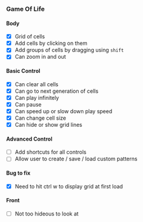 ### Game Of Life

#### Body 
- [x] Grid of cells
- [x] Add cells by clicking on them
- [x] Add groups of cells by dragging using `shift`
- [x] Can zoom in and out

#### Basic Control
- [x] Can clear all cells
- [x] Can go to next generation of cells
- [x] Can play infinitely 
- [x] Can pause 
- [x] Can speed up or slow down play speed
- [x] Can change cell size
- [x] Can hide or show grid lines

#### Advanced Control
- [ ] Add shortcuts for all controls
- [ ] Allow user to create  / save / load custom patterns

#### Bug to fix
- [x] Need to hit ctrl w to display grid at first load

#### Front
- [ ] Not too hideous to look at
